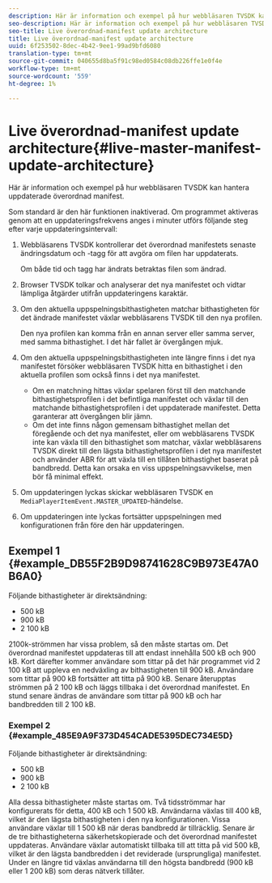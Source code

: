 ```yaml
---
description: Här är information och exempel på hur webbläsaren TVSDK kan hantera uppdaterade överordnad manifest.
seo-description: Här är information och exempel på hur webbläsaren TVSDK kan hantera uppdaterade överordnad manifest.
seo-title: Live överordnad-manifest update architecture
title: Live överordnad-manifest update architecture
uuid: 6f253502-8dec-4b42-9ee1-99ad9bfd6080
translation-type: tm+mt
source-git-commit: 040655d8ba5f91c98ed0584c08db226ffe1e0f4e
workflow-type: tm+mt
source-wordcount: '559'
ht-degree: 1%

---
```



# Live överordnad-manifest update architecture{#live-master-manifest-update-architecture}

Här är information och exempel på hur webbläsaren TVSDK kan hantera uppdaterade överordnad manifest.

Som standard är den här funktionen inaktiverad. Om programmet aktiveras genom att en uppdateringsfrekvens anges i minuter utförs följande steg efter varje uppdateringsintervall:

1. Webbläsarens TVSDK kontrollerar det överordnad manifestets senaste ändringsdatum och -tagg för att avgöra om filen har uppdaterats.

   Om både tid och tagg har ändrats betraktas filen som ändrad.
1. Browser TVSDK tolkar och analyserar det nya manifestet och vidtar lämpliga åtgärder utifrån uppdateringens karaktär.
1. Om den aktuella uppspelningsbithastigheten matchar bithastigheten för det ändrade manifestet växlar webbläsarens TVSDK till den nya profilen.

   Den nya profilen kan komma från en annan server eller samma server, med samma bithastighet. I det här fallet är övergången mjuk.
1. Om den aktuella uppspelningsbithastigheten inte längre finns i det nya manifestet försöker webbläsaren TVSDK hitta en bithastighet i den aktuella profilen som också finns i det nya manifestet.

   * Om en matchning hittas växlar spelaren först till den matchande bithastighetsprofilen i det befintliga manifestet och växlar till den matchande bithastighetsprofilen i det uppdaterade manifestet. Detta garanterar att övergången blir jämn.
   * Om det inte finns någon gemensam bithastighet mellan det föregående och det nya manifestet, eller om webbläsarens TVSDK inte kan växla till den bithastighet som matchar, växlar webbläsarens TVSDK direkt till den lägsta bithastighetsprofilen i det nya manifestet och använder ABR för att växla till en tillåten bithastighet baserat på bandbredd. Detta kan orsaka en viss uppspelningsavvikelse, men bör få minimal effekt.

1. Om uppdateringen lyckas skickar webbläsaren TVSDK en `MediaPlayerItemEvent.MASTER_UPDATED`-händelse.
1. Om uppdateringen inte lyckas fortsätter uppspelningen med konfigurationen från före den här uppdateringen.

## Exempel 1 {#example_DB55F2B9D98741628C9B973E47A0B6A0}

Följande bithastigheter är direktsändning:

* 500 kB
* 900 kB
* 2 100 kB

2100k-strömmen har vissa problem, så den måste startas om. Det överordnad manifestet uppdateras till att endast innehålla 500 kB och 900 kB. Kort därefter kommer användare som tittar på det här programmet vid 2 100 kB att uppleva en nedväxling av bithastigheten till 900 kB. Användare som tittar på 900 kB fortsätter att titta på 900 kB. Senare återupptas strömmen på 2 100 kB och läggs tillbaka i det överordnad manifestet. En stund senare ändras de användare som tittar på 900 kB och har bandbredden till 2 100 kB.

### Exempel 2 {#example_485E9A9F373D454CADE5395DEC734E5D}

Följande bithastigheter är direktsändning:

* 500 kB
* 900 kB
* 2 100 kB

Alla dessa bithastigheter måste startas om. Två tidsströmmar har konfigurerats för detta, 400 kB och 1 500 kB. Användarna växlas till 400 kB, vilket är den lägsta bithastigheten i den nya konfigurationen. Vissa användare växlar till 1 500 kB när deras bandbredd är tillräcklig. Senare är de tre bithastigheterna säkerhetskopierade och det överordnad manifestet uppdateras. Användare växlar automatiskt tillbaka till att titta på vid 500 kB, vilket är den lägsta bandbredden i det reviderade (ursprungliga) manifestet. Under en längre tid växlas användarna till den högsta bandbredd (900 kB eller 1 200 kB) som deras nätverk tillåter.

<!-- 

WRITER: Add relref to api/psdk/asdoc-dhls_1.4/com/adobe/mediacore/events/MediaPlayerItemEvent.html#MASTER_UPDATED

 -->

